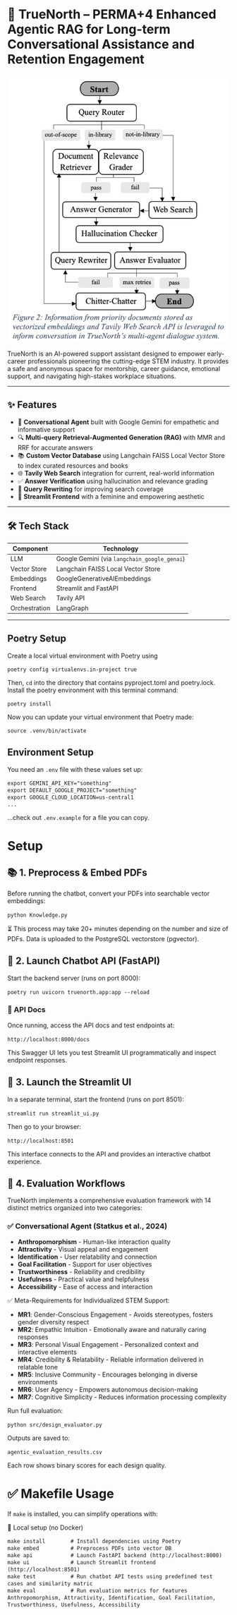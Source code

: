 # 💜 TrueNorth – PERMA+4 Enhanced Agentic RAG for Long-term Conversational Assistance and Retention Engagement
![Figure 2](img/Figure2.png)

TrueNorth is an AI-powered support assistant designed to empower early-career professionals pioneering the cutting-edge STEM industry. It provides a safe and anonymous space for mentorship, career guidance, emotional support, and navigating high-stakes workplace situations.

---
## ✨ Features

- 🤖 **Conversational Agent** built with Google Gemini for empathetic and informative support  
- 🔍 **Multi-query Retrieval-Augmented Generation (RAG)** with MMR and RRF for accurate answers  
- 📚 **Custom Vector Database** using Langchain FAISS Local Vector Store to index curated resources and books  
- 🌐 **Tavily Web Search** integration for current, real-world information  
- ✅ **Answer Verification** using hallucination and relevance grading  
- 🧠 **Query Rewriting** for improving search coverage  
- 🎨 **Streamlit Frontend** with a feminine and empowering aesthetic  

---

## 🛠️ Tech Stack

| Component    | Technology                              |
|--------------|------------------------------------------|
| LLM          | Google Gemini (via `langchain_google_genai`)|
| Vector Store | Langchain FAISS Local Vector Store        |
| Embeddings   | GoogleGenerativeAIEmbeddings             |
| Frontend     | Streamlit and FastAPI                    |
| Web Search   | Tavily API                               |
| Orchestration| LangGraph                                |

---

## Poetry Setup

Create a local virtual environment with Poetry using
```
poetry config virtualenvs.in-project true
```
Then, `cd` into the directory that contains pyproject.toml and poetry.lock. Install the poetry environment with this terminal command:
```
poetry install
```
Now you can update your virtual environment that Poetry made:
```
source .venv/bin/activate
```

## Environment Setup
You need an `.env` file with these values set up:
```
export GEMINI_API_KEY="something"
export DEFAULT_GOOGLE_PROJECT="something"
export GOOGLE_CLOUD_LOCATION=us-central1
...
```

...check out `.env.example` for a file you can copy.

# Setup
## 📚 1. Preprocess & Embed  PDFs

Before running the chatbot, convert your PDFs into searchable vector embeddings:

```python Knowledge.py```

⏳ This process may take 20+ minutes depending on the number and size of PDFs. Data is uploaded to the PostgreSQL vectorstore (pgvector).


## 📡 2. Launch Chatbot API (FastAPI)

Start the backend server (runs on port 8000):

`poetry run uvicorn truenorth.app:app --reload`

### 🔗 API Docs

Once running, access the API docs and test endpoints at:

```http://localhost:8000/docs```

This Swagger UI lets you test Streamlit UI programmatically and inspect endpoint responses.

## 🌸 3. Launch the Streamlit UI

In a separate terminal, start the frontend (runs on port 8501):

```streamlit run streamlit_ui.py```

Then go to your browser:

`http://localhost:8501`

This interface connects to the API and provides an interactive chatbot experience.

## 📐 4. Evaluation Workflows
TrueNorth implements a comprehensive evaluation framework with 14 distinct metrics organized into two categories:

### ✅ Conversational Agent (Statkus et al., 2024)

- **Anthropomorphism** - Human-like interaction quality
- **Attractivity** - Visual appeal and engagement
- **Identification** - User relatability and connection
- **Goal Facilitation** - Support for user objectives
- **Trustworthiness** - Reliability and credibility
- **Usefulness** - Practical value and helpfulness
- **Accessibility** - Ease of access and interaction

✅ Meta-Requirements for Individualized STEM Support:

- **MR1**: Gender-Conscious Engagement - Avoids stereotypes, fosters gender diversity respect
- **MR2**: Empathic Intuition - Emotionally aware and naturally caring responses
- **MR3**: Personal Visual Engagement - Personalized context and interactive elements
- **MR4**: Credibility & Relatability - Reliable information delivered in relatable tone
- **MR5**: Inclusive Community - Encourages belonging in diverse environments
- **MR6**: User Agency - Empowers autonomous decision-making
- **MR7**: Cognitive Simplicity - Reduces information processing complexity

Run full evaluation:

`python src/design_evaluator.py`

Outputs are saved to:

`agentic_evaluation_results.csv`

Each row shows binary scores for each design quality.

# ✅ Makefile Usage

If `make` is installed, you can simplify operations with:

🔧 Local setup (no Docker)

```
make install        # Install dependencies using Poetry
make embed          # Preprocess PDFs into vector DB
make api            # Launch FastAPI backend (http://localhost:8000)
make ui             # Launch Streamlit frontend (http://localhost:8501)
make test           # Run chatbot API tests using predefined test cases and similarity matric
make eval           # Run evaluation metrics for features Anthropomorphism, Attractivity, Identification, Goal Facilitation, Trustworthiness, Usefulness, Accessibility
```
